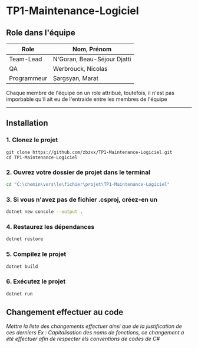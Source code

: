 # TP1-Maintenance-Logiciel
## Role dans l'équipe
| Role    | Nom, Prénom |
| -------- | ------- |
| Team-Lead  | N'Goran, Beau-Séjour Djatti    |
| QA | Werbrouck, Nicolas     |
| Programmeur    | Sargsyan, Marat    |

Chaque membre de l'équipe on un role attribué, toutefois, il n'est pas imporbable qu'il ait eu de l'entraide entre les membres de l'équipe

---

## Installation 
### 1. Clonez le projet
```
git clone https://github.com/zbzxx/TP1-Maintenance-Logiciel.git
cd TP1-Maintenance-Logiciel
```

### 2. Ouvrez votre dossier de projet dans le terminal

```sh
cd "C:\chemin\vers\le\fichier\projet\TP1-Maintenance-Logiciel"
```

### 3. Si vous n'avez pas de fichier .csproj, créez-en un

```sh
dotnet new console --output .
```

### 4. Restaurez les dépendances

```sh
dotnet restore
```

### 5. Compilez le projet

```sh
dotnet build
```

### 6. Exécutez le projet

```sh
dotnet run
```

## Changement effectuer au code

_Mettre la liste des changements effectuer ainsi que de la justification de ces derniers Ex : Capitalisation des noms de fonctions, ce changement a été effectuer afin de respecter els conventions de codes de C#_
